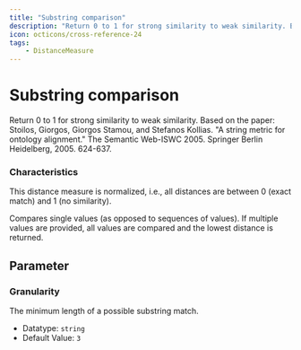```yaml
---
title: "Substring comparison"
description: "Return 0 to 1 for strong similarity to weak similarity. Based on the paper: Stoilos, Giorgos, Giorgos Stamou, and Stefanos Kollias. 'A string metric for ontology alignment.' The Semantic Web-ISWC 2005. Springer Berlin Heidelberg, 2005. 624-637."
icon: octicons/cross-reference-24
tags: 
    - DistanceMeasure
---
```

# Substring comparison
<!-- This file was generated - DO NOT CHANGE IT MANUALLY -->



Return 0 to 1 for strong similarity to weak similarity. Based on the paper: Stoilos, Giorgos, Giorgos Stamou, and Stefanos Kollias. "A string metric for ontology alignment." The Semantic Web-ISWC 2005. Springer Berlin Heidelberg, 2005. 624-637.

### Characteristics
This distance measure is normalized, i.e., all distances are between 0 (exact match) and 1 (no similarity).

Compares single values (as opposed to sequences of values). If multiple values are provided, all values are compared and the lowest distance is returned.

## Parameter

### Granularity

The minimum length of a possible substring match.

- Datatype: `string`
- Default Value: `3`




